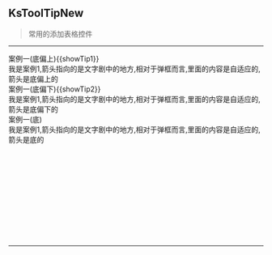 ## KsToolTipNew

> 常用的添加表格控件

---

<div class="ks-row" style="margin-bottom:200px">
    <div class="ks-col">
        <ks-tool-tip-content  placement="bottom-start" 
        :show.sync = "showTip1"
        v-ks-click-outside = "hide">
            <div>案例一(底偏上){{showTip1}}</div>
            <div slot="content">
                <div :style="{width:width + 'px'}" >我是案例1,箭头指向的是文字剧中的地方,相对于弹框而言,里面的内容是自适应的,箭头是底偏上的</div>
            </div>
        </ks-tool-tip-content>
    </div>
    <div class="ks-col">
        <ks-tool-tip-content  placement="bottom-end"
        :show = "showTip2"
        @change = "showTipInfo">
            <div>案例一(底偏下){{showTip2}}</div>
            <div slot="content">
                <div :style="{width:width + 'px'}">我是案例1,箭头指向的是文字剧中的地方,相对于弹框而言,里面的内容是自适应的,箭头是底偏下的</div>
            </div>
        </ks-tool-tip-content>
    </div>
    <div class="ks-col">
        <ks-tool-tip-content  placement="bottom">
            <div>案例一(底)</div>
            <div slot="content">
                <div :style="{width:width + 'px'}">我是案例1,箭头指向的是文字剧中的地方,相对于弹框而言,里面的内容是自适应的,箭头是底的</div>
            </div>
        </ks-tool-tip-content>
    </div>
</div>


-----

<script>
export default {
    data(){
        return {  
            width:500,
            showTip1:false,
            showTip2:false
        }  
    },
    methods:{
        showTipInfo(val){
            this.showTip2 = val
        },
        hide(){
            console.log('1')
            this.showTip1 = false
        }
    },
    ready(){}
}
</script>
<style>
    .ksUl{overflow: hidden;}
    .ksUl ul li{float:left;margin-right: 50px;margin-bottom: 150px;}

</style>




